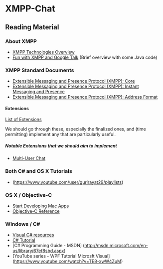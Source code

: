 # XMPP-Chat #

## Reading Material ##

### About XMPP ###

* [XMPP Technologies Overview](http://xmpp.org/about-xmpp/technology-overview/)
* [Fun with XMPP and Google Talk](http://www.adarshr.com/papers/xmpp) (Brief overview with some Java code)


### XMPP Standard Documents ###

* [Extensible Messaging and Presence Protocol (XMPP): Core](http://tools.ietf.org/html/rfc6120)
* [Extensible Messaging and Presence Protocol (XMPP): Instant Messaging and Presence](http://tools.ietf.org/html/rfc6121)
* [Extensible Messaging and Presence Protocol (XMPP): Address Format](http://tools.ietf.org/html/rfc6122)

#### Extensions ####

[List of Extensions](http://xmpp.org/xmpp-protocols/xmpp-extensions/)

We should go through these, especially the finalized ones, and (time permitting) implement any that are particularly useful.

##### Notable Extensions that we should aim to implement #####

* [Multi-User Chat](http://xmpp.org/extensions/xep-0045.html)

### Both C# and OS X Tutorials ###
* (https://www.youtube.com/user/gurirayat29/playlists)

### OS X / Objective-C ###

* [Start Developing Mac Apps](https://developer.apple.com/library/mac/referencelibrary/GettingStarted/RoadMapOSX/chapters/01_Introduction.html)
* [Objective-C Reference](https://developer.apple.com/library/mac/documentation/cocoa/conceptual/ProgrammingWithObjectiveC/Introduction/Introduction.html)


### Windows / C# ###

* [Visual C# resources](http://msdn.microsoft.com/en-us/vstudio/hh341490.aspx)
* [C# Tutorial](http://www.tutorialspoint.com/csharp/csharp_tutorial.pdf)
* [C# Programming Guide - MSDN] (http://msdn.microsoft.com/en-us/library/67ef8sbd.aspx)
* [YouTube series - WPF Tutorial Microsft Visual] (https://www.youtube.com/watch?v=TE8-xwW4ZuM)

